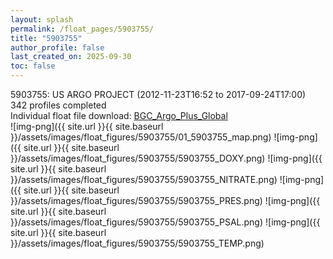 ```yaml
---
layout: splash
permalink: /float_pages/5903755/
title: "5903755"
author_profile: false
last_created_on: 2025-09-30
toc: false
---
```

 
5903755: US ARGO PROJECT (2012-11-23T16:52 to 2017-09-24T17:00)\
342 profiles completed\
Individual float file download: [BGC_Argo_Plus_Global](https://ftp.soest.hawaii.edu/bgc_argo_plus/Individual_Floats/outliers_removed/5903755_Sprof_processed.nc)\
![img-png]({{ site.url }}{{ site.baseurl }}/assets/images/float_figures/5903755/01_5903755_map.png)
![img-png]({{ site.url }}{{ site.baseurl }}/assets/images/float_figures/5903755/5903755_DOXY.png)
![img-png]({{ site.url }}{{ site.baseurl }}/assets/images/float_figures/5903755/5903755_NITRATE.png)
![img-png]({{ site.url }}{{ site.baseurl }}/assets/images/float_figures/5903755/5903755_PRES.png)
![img-png]({{ site.url }}{{ site.baseurl }}/assets/images/float_figures/5903755/5903755_PSAL.png)
![img-png]({{ site.url }}{{ site.baseurl }}/assets/images/float_figures/5903755/5903755_TEMP.png)
